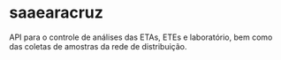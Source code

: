 # saaearacruz
API para o controle de análises das ETAs, ETEs e laboratório, bem como das coletas de amostras da rede de distribuição.
